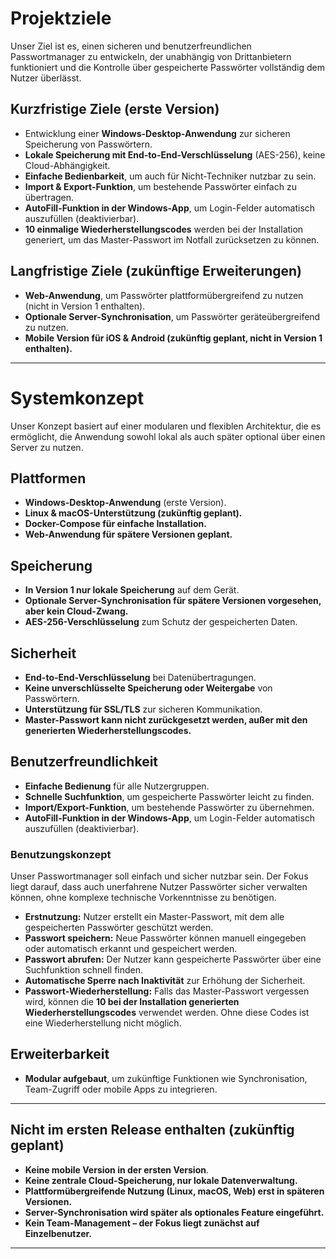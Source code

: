 # Projektziele

Unser Ziel ist es, einen sicheren und benutzerfreundlichen Passwortmanager zu entwickeln, der unabhängig von Drittanbietern funktioniert und die Kontrolle über gespeicherte Passwörter vollständig dem Nutzer überlässt.

## **Kurzfristige Ziele (erste Version)**
- Entwicklung einer **Windows-Desktop-Anwendung** zur sicheren Speicherung von Passwörtern.  
- **Lokale Speicherung mit End-to-End-Verschlüsselung** (AES-256), keine Cloud-Abhängigkeit.  
- **Einfache Bedienbarkeit**, um auch für Nicht-Techniker nutzbar zu sein.  
- **Import & Export-Funktion**, um bestehende Passwörter einfach zu übertragen.  
- **AutoFill-Funktion in der Windows-App**, um Login-Felder automatisch auszufüllen (deaktivierbar).  
- **10 einmalige Wiederherstellungscodes** werden bei der Installation generiert, um das Master-Passwort im Notfall zurücksetzen zu können.  

## **Langfristige Ziele (zukünftige Erweiterungen)**
- **Web-Anwendung**, um Passwörter plattformübergreifend zu nutzen (nicht in Version 1 enthalten).  
- **Optionale Server-Synchronisation**, um Passwörter geräteübergreifend zu nutzen.  
- **Mobile Version für iOS & Android (zukünftig geplant, nicht in Version 1 enthalten).**  

---

# Systemkonzept

Unser Konzept basiert auf einer modularen und flexiblen Architektur, die es ermöglicht, die Anwendung sowohl lokal als auch später optional über einen Server zu nutzen.

## **Plattformen**
- **Windows-Desktop-Anwendung** (erste Version).  
- **Linux & macOS-Unterstützung (zukünftig geplant).**  
- **Docker-Compose für einfache Installation.**  
- **Web-Anwendung für spätere Versionen geplant.**  

## **Speicherung**
- **In Version 1 nur lokale Speicherung** auf dem Gerät.  
- **Optionale Server-Synchronisation für spätere Versionen vorgesehen, aber kein Cloud-Zwang.**  
- **AES-256-Verschlüsselung** zum Schutz der gespeicherten Daten.  

## **Sicherheit**
- **End-to-End-Verschlüsselung** bei Datenübertragungen.  
- **Keine unverschlüsselte Speicherung oder Weitergabe** von Passwörtern.  
- **Unterstützung für SSL/TLS** zur sicheren Kommunikation.  
- **Master-Passwort kann nicht zurückgesetzt werden, außer mit den generierten Wiederherstellungscodes.**  

## **Benutzerfreundlichkeit**
- **Einfache Bedienung** für alle Nutzergruppen.  
- **Schnelle Suchfunktion**, um gespeicherte Passwörter leicht zu finden.  
- **Import/Export-Funktion**, um bestehende Passwörter zu übernehmen.  
- **AutoFill-Funktion in der Windows-App**, um Login-Felder automatisch auszufüllen (deaktivierbar).  

### **Benutzungskonzept**
Unser Passwortmanager soll einfach und sicher nutzbar sein. Der Fokus liegt darauf, dass auch unerfahrene Nutzer Passwörter sicher verwalten können, ohne komplexe technische Vorkenntnisse zu benötigen.

- **Erstnutzung:** Nutzer erstellt ein Master-Passwort, mit dem alle gespeicherten Passwörter geschützt werden.  
- **Passwort speichern:** Neue Passwörter können manuell eingegeben oder automatisch erkannt und gespeichert werden.  
- **Passwort abrufen:** Der Nutzer kann gespeicherte Passwörter über eine Suchfunktion schnell finden.  
- **Automatische Sperre nach Inaktivität** zur Erhöhung der Sicherheit.  
- **Passwort-Wiederherstellung:** Falls das Master-Passwort vergessen wird, können die **10 bei der Installation generierten Wiederherstellungscodes** verwendet werden. Ohne diese Codes ist eine Wiederherstellung nicht möglich.  

## **Erweiterbarkeit**
- **Modular aufgebaut**, um zukünftige Funktionen wie Synchronisation, Team-Zugriff oder mobile Apps zu integrieren.  

---

## **Nicht im ersten Release enthalten (zukünftig geplant)**
- **Keine mobile Version in der ersten Version**.  
- **Keine zentrale Cloud-Speicherung, nur lokale Datenverwaltung.**  
- **Plattformübergreifende Nutzung (Linux, macOS, Web) erst in späteren Versionen.**  
- **Server-Synchronisation wird später als optionales Feature eingeführt.**  
- **Kein Team-Management – der Fokus liegt zunächst auf Einzelbenutzer.**  

---
